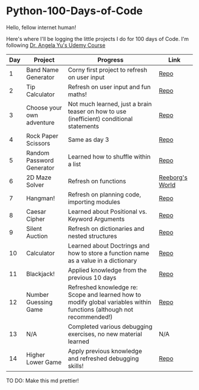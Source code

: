 # Python-100-Days-of-Code

Hello, fellow internet human!

Here's where I'll be logging the little projects I do for 100 days of Code. I'm following [Dr. Angela Yu's Udemy Course](https://www.udemy.com/course/100-days-of-code/)

| Day | Project | Progress | Link |
|-----|---------|----------|------|
|1|Band Name Generator|Corny first project to refresh on user input|[Repo](https://github.com/paulipotter/Python-100-Days-of-Code/tree/main/Band-Name-Generator/main.py)|
|2|Tip Calculator|Refresh on user input and fun maths!|[Repo](https://github.com/paulipotter/Python-100-Days-of-Code/tree/main/Tip-Calculator/main.py)|
|3|Choose your own adventure|Not much learned, just a brain teaser on how to use (inefficient) conditional statements|[Repo](https://github.com/paulipotter/Python-100-Days-of-Code/tree/main/Treasure-Island)|
|4|Rock Paper Scissors|Same as day 3|[Repo](https://github.com/paulipotter/Python-100-Days-of-Code/blob/main/Rock-Paper-Scissors/main.py)|
|5|Random Password Generator|Learned how to shuffle within a list|[Repo](https://github.com/paulipotter/Python-100-Days-of-Code/blob/main/Password-Generator/main.py)|
|6|2D Maze Solver|Refresh on functions|[Reeborg's World](https://reeborg.ca/reeborg.html?lang=en&mode=python&menu=worlds%2Fmenus%2Freeborg_intro_en.json&name=Maze&url=worlds%2Ftutorial_en%2Fmaze1.json)|
|7|Hangman!|Refresh on planning code, importing modules|[Repo](https://github.com/paulipotter/Python-100-Days-of-Code/tree/main/Hangman/main.py)|
|8|Caesar Cipher|Learned about Positional vs. Keyword Arguments|[Repo](https://github.com/paulipotter/Python-100-Days-of-Code/tree/main/Caesar-Cipher/main.py)|
|9|Silent Auction|Refresh on dictionaries and nested structures|[Repo](https://github.com/paulipotter/Python-100-Days-of-Code/tree/main/Silent-Auction/main.py)|
|10|Calculator|Learned about Doctrings and how to store a function name as a value in a dictionary|[Repo](https://github.com/paulipotter/Python-100-Days-of-Code/tree/main/Calculator/main.py)|
|11|Blackjack!|Applied knowledge from the previous 10 days|[Repo](https://github.com/paulipotter/Python-100-Days-of-Code/tree/main/Blackjack/main.py)|
|12|Number Guessing Game| Refreshed knowledge re: Scope and learned how to modify global variables within functions (although not recommended!)|[Repo](https://github.com/paulipotter/Python-100-Days-of-Code/tree/main/Higher-Lower-Game/main.py)|
|13|N/A|Completed various debugging exercises, no new material learned|N/A|
|14|Higher Lower Game|Apply previous knowledge and refreshed debugging skills!|[Repo](https://github.com/paulipotter/Python-100-Days-of-Code/tree/main/Number-Guessing-Game/main.py)|

TO DO:
Make this md prettier!